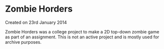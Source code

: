 # Zombie Horders

Created on 23rd January 2014

Zombie Horders was a college project to make a 2D top-down zombie game as part of an assignment. This is not an active project and is mostly used for archive purposes.

